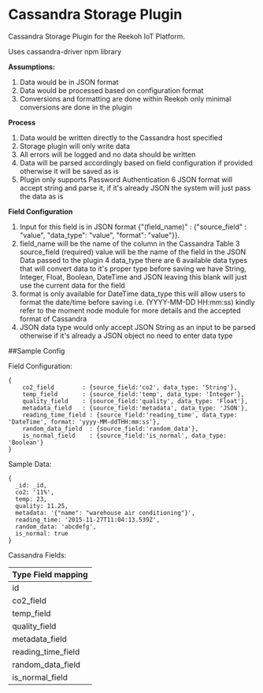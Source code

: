 # Cassandra Storage Plugin

Cassandra Storage Plugin for the Reekoh IoT Platform.

Uses cassandra-driver npm library

**Assumptions:**

1. Data would be in JSON format
2. Data would be processed based on configuration format
3. Conversions and formatting are done within Reekoh only minimal conversions are done in the plugin

**Process**

1. Data would be written directly to the Cassandra host specified
2. Storage plugin will only write data
3. All errors will be logged and no data should be written
4. Data will be parsed accordingly based on field configuration if provided otherwise it will be saved as is
5. Plugin only supports Password Authentication
6 JSON format will accept string and parse it, if it's already JSON the system will just pass the data as is

**Field Configuration**

1. Input for this field is in JSON format {"(field_name)" : {"source_field" : "value", "data_type": "value", "format": "value"}}.
2. field_name will be the name of the column in the Cassandra Table
3  source_field (required) value will be the name of the field in the JSON Data passed to the plugin
4  data_type there are 6 available data types that will convert data to it's proper type before saving
   we have String, Integer, Float, Boolean, DateTime and JSON leaving this blank will just use the current data for
   the field
5. format is only available for DateTime data_type this will allow users to format the date/time before saving
   i.e. (YYYY-MM-DD HH:mm:ss) kindly refer to the moment node module for more details and the accepted format
   of Cassandra
6. JSON data type would only accept JSON String as an input to be parsed otherwise if it's already a JSON object no
   need to enter data type

##Sample Config

Field Configuration:
```
{
    co2_field      	 : {source_field:'co2', data_type: 'String'},
    temp_field     	 : {source_field:'temp', data_type: 'Integer'},
    quality_field  	 : {source_field:'quality', data_type: 'Float'},
    metadata_field 	 : {source_field:'metadata', data_type: 'JSON'},
    reading_time_field : {source_field:'reading_time', data_type: 'DateTime', format: 'yyyy-MM-ddTHH:mm:ss'},
    random_data_field  : {source_field:'random_data'},
    is_normal_field    : {source_field:'is_normal', data_type: 'Boolean'}
}
```

Sample Data:
```
{
  _id: _id,
  co2: '11%',
  temp: 23,
  quality: 11.25,
  metadata: '{"name": "warehouse air conditioning"}',
  reading_time: '2015-11-27T11:04:13.539Z',
  random_data: 'abcdefg',
  is_normal: true
}
```

Cassandra Fields:

Type Field mapping |
-------------------|
id                 |
co2_field          |
temp_field         |
quality_field      |
metadata_field     |
reading_time_field |
random_data_field  |
is_normal_field    |

